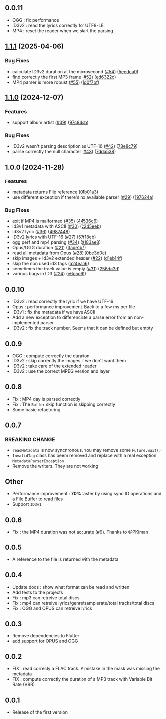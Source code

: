 ## 0.0.11

- OGG : fix performance
- ID3v2 : read the lyrics correctly for UTF8-LE
- MP4 : reset the reader when we start the parsing

## [1.1.1](https://github.com/ClementBeal/audio_metadata_reader/compare/v1.1.0...v1.1.1) (2025-04-06)


### Bug Fixes

* calculate ID3v2 duration at the microsecond ([#54](https://github.com/ClementBeal/audio_metadata_reader/issues/54)) ([5eedca0](https://github.com/ClementBeal/audio_metadata_reader/commit/5eedca0a5d91f537dce7a846210730f008d8651c))
* find correctly the first MP3 frame ([#52](https://github.com/ClementBeal/audio_metadata_reader/issues/52)) ([ed6322c](https://github.com/ClementBeal/audio_metadata_reader/commit/ed6322c65c1371247f2cb5ab0dee17882d6deb71))
* MP4 parser is more robust ([#55](https://github.com/ClementBeal/audio_metadata_reader/issues/55)) ([1d0f7bf](https://github.com/ClementBeal/audio_metadata_reader/commit/1d0f7bf080886a17ec5a3c3bd03859b4cf45873f))

## [1.1.0](https://github.com/ClementBeal/audio_metadata_reader/compare/v1.0.0...v1.1.0) (2024-12-07)


### Features

* support album artist ([#39](https://github.com/ClementBeal/audio_metadata_reader/issues/39)) ([97c84cb](https://github.com/ClementBeal/audio_metadata_reader/commit/97c84cb9aede651eb8957e27e84047e467ec4e54))


### Bug Fixes

* ID3v2 wasn't parsing description as UTF-16 ([#42](https://github.com/ClementBeal/audio_metadata_reader/issues/42)) ([78e8c79](https://github.com/ClementBeal/audio_metadata_reader/commit/78e8c79d3240e38c60c5f6d91cec12d4642cdf72))
* parse correctly the null character ([#43](https://github.com/ClementBeal/audio_metadata_reader/issues/43)) ([7dda538](https://github.com/ClementBeal/audio_metadata_reader/commit/7dda538f2caf865153086556db28259923184daf))

## 1.0.0 (2024-11-28)


### Features

* metadata returns File reference ([01b01a3](https://github.com/ClementBeal/audio_metadata_reader/commit/01b01a375c27acaeb37a1e0d3420aa454ca9c1c8))
* use different exception if there's no available parser ([#29](https://github.com/ClementBeal/audio_metadata_reader/issues/29)) ([197624a](https://github.com/ClementBeal/audio_metadata_reader/commit/197624a94548b0bf1dc3263b1a7562da63b0affb))


### Bug Fixes

* exit if MP4 is malformed ([#35](https://github.com/ClementBeal/audio_metadata_reader/issues/35)) ([44536c6](https://github.com/ClementBeal/audio_metadata_reader/commit/44536c639acde9ec7af3bdeb968bd69cdc4ea61c))
* id3v1 metadata with ASCII ([#30](https://github.com/ClementBeal/audio_metadata_reader/issues/30)) ([22d5eeb](https://github.com/ClementBeal/audio_metadata_reader/commit/22d5eeb4b31d70a83f11f90ba9101ba439a5574f))
* id3v2 lyric ([#36](https://github.com/ClementBeal/audio_metadata_reader/issues/36)) ([4987448](https://github.com/ClementBeal/audio_metadata_reader/commit/498744840c42c4a2e633a1a8a822c390d4334b18))
* ID3v2 lyrics with UTF-16 ([#27](https://github.com/ClementBeal/audio_metadata_reader/issues/27)) ([57f18eb](https://github.com/ClementBeal/audio_metadata_reader/commit/57f18ebca7072cbea86b9804c3e901b4b645cd64))
* ogg perf and mp4 parsing ([#34](https://github.com/ClementBeal/audio_metadata_reader/issues/34)) ([9183ae8](https://github.com/ClementBeal/audio_metadata_reader/commit/9183ae8974c2f86a469677d01f6f8b544caa9465))
* Opus/OGG duration ([#21](https://github.com/ClementBeal/audio_metadata_reader/issues/21)) ([3ade1b7](https://github.com/ClementBeal/audio_metadata_reader/commit/3ade1b74b40b261dd66ba67a666601d409940db9))
* read all metadata from Opus ([#28](https://github.com/ClementBeal/audio_metadata_reader/issues/28)) ([0be3d0e](https://github.com/ClementBeal/audio_metadata_reader/commit/0be3d0ebbc79ce93fae247ce85e34e3366baa213))
* skip images + id3v2 extended header ([#22](https://github.com/ClementBeal/audio_metadata_reader/issues/22)) ([d1eb14f](https://github.com/ClementBeal/audio_metadata_reader/commit/d1eb14f3df938c0798a9c7ba7cf1b4832a31e8fa))
* skip the non used id3 tags ([a24eab6](https://github.com/ClementBeal/audio_metadata_reader/commit/a24eab6378c3b3960e5e488e385c7e49354ec03b))
* sometimes the track value is empty ([#31](https://github.com/ClementBeal/audio_metadata_reader/issues/31)) ([256da3d](https://github.com/ClementBeal/audio_metadata_reader/commit/256da3d51de1694fd73797f79a152d5b787f94b1))
* various bugs in ID3 ([#24](https://github.com/ClementBeal/audio_metadata_reader/issues/24)) ([e6c5c61](https://github.com/ClementBeal/audio_metadata_reader/commit/e6c5c61a913a8b5044f1653c4a094c6ea6934872))

## 0.0.10

- ID3v2 : read correctly the lyric if we have UTF-16
- Opus  : performance improvement. Back to a few ms per file
- ID3v1 : fix the metadata if we have ASCII
- Add a new exception to differenciate a parse error from an non-implemented parser
- ID3v2 : fix the track number. Seems that it can be defined but empty

## 0.0.9

- OGG   : compute correctly the duration
- ID3v2 : skip correctly the images if we don't want them
- ID3v2 : take care of the extended header
- ID3v2 : use the correct MPEG version and layer

## 0.0.8

- Fix : MP4 day is parsed correctly
- Fix : The `Buffer` skip function is skipping correctly
- Some basic refactoring

## 0.0.7

### BREAKING CHANGE

- `readMetadata` is now synchronous. You may remove some `Future.wait()`
- `InvalidTag` class has beem removed and replace with a real exception `MetadataParserException`
- Remove the writers. They are not working

## Other

- Performance improvement : **70%** faster by using sync IO operations and a File Buffer to read files
- Support `ID3v1`

## 0.0.6

- Fix : the MP4 duration was not accurate (#9). Thanks to @PKiman

## 0.0.5

- A reference to the file is returned with the metadata

## 0.0.4

- Update docs : show what format can be read and written
- Add tests to the projects
- Fix : mp3 can retreive total discs
- Fix : mp4 can retreive lyrics/genre/samplerate/total tracks/total discs
- Fix : OGG and OPUS can retreive lyrics

## 0.0.3

- Remove dependencies to Flutter
- add support for OPUS and OGG

## 0.0.2

- FIX : read correcly a FLAC track. A mistake in the mask was missing the metadata
- FIX : compute correctly the duration of a MP3 track with Variable Bit Rate (VBR)

## 0.0.1

- Release of the first version
